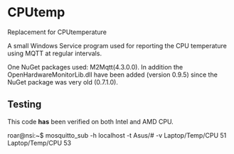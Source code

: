 # CPUtemp
Replacement for CPUtemperature

A small Windows Service program used for reporting the CPU temperature using MQTT at regular intervals.

One NuGet packages used: M2Mqtt(4.3.0.0).
In addition the OpenHardwareMonitorLib.dll have been added (version 0.9.5) since the NuGet package was very old (0.7.1.0).

## Testing
This code <b>has</b> been verified on both Intel and AMD CPU.

roar@nsi:~$ mosquitto_sub -h localhost -t Asus/# -v
Laptop/Temp/CPU 51
Laptop/Temp/CPU 53
